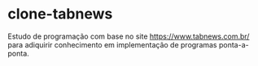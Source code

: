 # clone-tabnews

Estudo de programação com base no site https://www.tabnews.com.br/ para adiquirir conhecimento em implementação de programas ponta-a-ponta.
